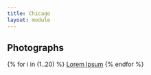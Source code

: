 ```yaml
---
title: Chicago
layout: module
---
```


## Photographs

{% for i in (1..20) %}
<a href="{{ site.baseurl }}/records/show/">Lorem Ipsum</a>
{% endfor %}

